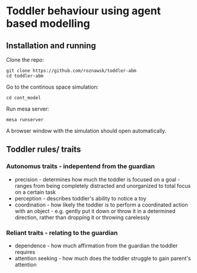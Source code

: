 # Toddler behaviour using agent based modelling

## Installation and running

Clone the repo:
```
git clone https://github.com/roznawsk/toddler-abm
cd toddler-abm
```

Go to the continous space simulation:
```
cd cont_model
```

Run mesa server:
```
mesa runserver
```

A browser window with the simulation should open automatically.

## Toddler rules/ traits


### Autonomus traits - indepentend from the guardian
* precision - determines how much the toddler is focused on a goal - ranges from being completely distracted and unorganized to total focus on a certain task
* perception - describes toddler's ability to notice a toy
* coordination - how likely the toddler is to perform a coordinated action with an object - e.g. gently put it down or throw it in a determined direction, rather than dropping it or throwing carelessly

### Reliant traits - relating to the guardian
* dependence - how much affirmation from the guardian the toddler requires
* attention seeking - how much does the toddler struggle to gain parent's attention
